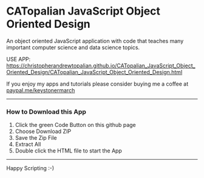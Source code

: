 # CATopalian JavaScript Object Oriented Design

An object oriented JavaScript application with code that teaches many important computer science and data science topics.

USE APP: https://christopherandrewtopalian.github.io/CATopalian_JavaScript_Object_Oriented_Design/CATopalian_JavaScript_Object_Oriented_Design.html

If you enjoy my apps and tutorials please consider buying me a coffee at [paypal.me/keystonermarch](https://www.paypal.com/paypalme/keystonermarch)  

---

### How to Download this App
1. Click the green Code Button on this github page
2. Choose Download ZIP
3. Save the Zip File
4. Extract All
5. Double click the HTML file to start the App

---

Happy Scripting :-)
